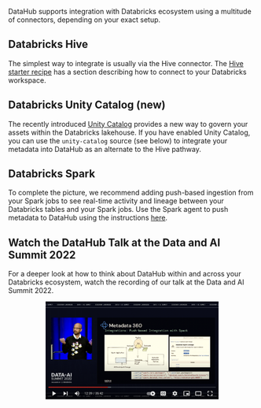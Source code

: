 DataHub supports integration with Databricks ecosystem using a multitude of connectors, depending on your exact setup.

## Databricks Hive

The simplest way to integrate is usually via the Hive connector. The [Hive starter recipe](http://datahubproject.io/docs/generated/ingestion/sources/hive#starter-recipe) has a section describing how to connect to your Databricks workspace.

## Databricks Unity Catalog (new)

The recently introduced [Unity Catalog](https://www.databricks.com/product/unity-catalog) provides a new way to govern your assets within the Databricks lakehouse. If you have enabled Unity Catalog, you can use the `unity-catalog` source (see below) to integrate your metadata into DataHub as an alternate to the Hive pathway.

## Databricks Spark

To complete the picture, we recommend adding push-based ingestion from your Spark jobs to see real-time activity and lineage between your Databricks tables and your Spark jobs. Use the Spark agent to push metadata to DataHub using the instructions [here](../../../../metadata-integration/java/spark-lineage/README.md#configuration-instructions-databricks).

## Watch the DataHub Talk at the Data and AI Summit 2022

For a deeper look at how to think about DataHub within and across your Databricks ecosystem, watch the recording of our talk at the Data and AI Summit 2022.

<p align="center">
  <a href="https://www.youtube.com/watch?v=SCP0PR3t7dc">
  <img width="70%" src="https://raw.githubusercontent.com/datahub-project/static-assets/main/imgs/metadata-ingestion/databricks/data_and_ai_summit_2022.png"/>
  </a>
</p>
